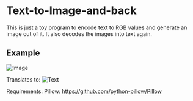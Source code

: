 # Text-to-Image-and-back
This is just a toy program to encode text to RGB values and generate an image out of it.
It also decodes the images into text again.

## Example
![Image](http://imgur.com/oyjiXfe.png)

Translates to: 
![Text](http://imgur.com/RWpqSfb.png)


Requirements:
	Pillow: https://github.com/python-pillow/Pillow
